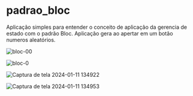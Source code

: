 # padrao_bloc

Aplicação simples para entender o conceito de aplicação da gerencia de estado com o padrão Bloc. Aplicação gera ao apertar em um botão numeros aleatórios.

![bloc-00](https://github.com/luidemendesrios/padrao_bloc/assets/66266273/215d1b4b-a44f-40e8-b844-1bde6b39ac51)


![bloc-0](https://github.com/luidemendesrios/padrao_bloc/assets/66266273/0cdd9df6-f20f-4721-b3a2-4926f7e746da)



![Captura de tela 2024-01-11 134922](https://github.com/luidemendesrios/padrao_bloc/assets/66266273/cd742bb6-55f2-48df-8548-91d79663b86b)


![Captura de tela 2024-01-11 134953](https://github.com/luidemendesrios/padrao_bloc/assets/66266273/863b5adb-2a3f-4807-9535-7651780a4e4f)
